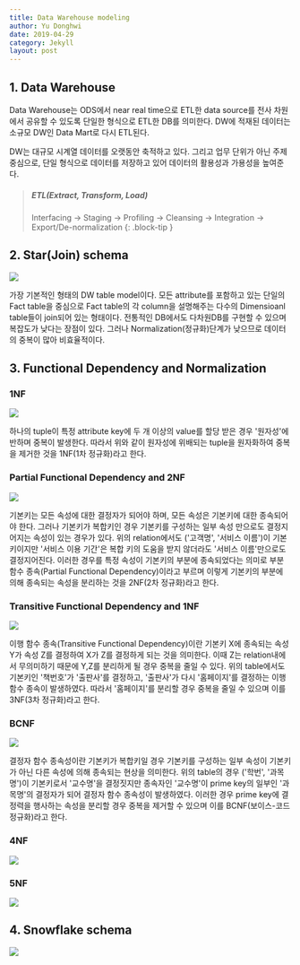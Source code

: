 ```yaml
---
title: Data Warehouse modeling
author: Yu Donghwi
date: 2019-04-29
category: Jekyll
layout: post
---
```


## 1. Data Warehouse ##
 Data Warehouse는 ODS에서 near real time으로 ETL한 data source를 전사 차원에서 공유할 수 있도록 단일한 형식으로 ETL한 DB를 의미한다. DW에 적재된 데이터는 소규모 DW인 Data Mart로 다시 ETL된다.
 
 DW는 대규모 시계열 데이터를 오랫동안 축적하고 있다. 그리고 업무 단위가 아닌 주제 중심으로, 단일 형식으로 데이터를 저장하고 있어 데이터의 활용성과 가용성을 높여준다.

>##### ETL(Extract, Transform, Load)
>
> Interfacing -> Staging -> Profiling -> Cleansing -> Integration -> Export/De-normalization
{: .block-tip }

## 2. Star(Join) schema ##

![](https://github.com/user-attachments/assets/ca8cb7fc-a94f-492c-8894-913fa87beeb5)

 가장 기본적인 형태의 DW table model이다. 모든 attribute를 포함하고 있는 단일의 Fact table을 중심으로 Fact table의 각 column을 설명해주는 다수의 Dimensioanl table들이 join되어 있는 형태이다. 전통적인 DB에서도 다차원DB를 구현할 수 있으며 복잡도가 낮다는 장점이 있다. 그러나 Normalization(정규화)단계가 낮으므로 데이터의 중복이 많아 비효율적이다.


## 3. Functional Dependency and Normalization ##

### 1NF ###

![](https://github.com/user-attachments/assets/de7580e5-9d0d-49af-8bd3-e08abba074ca)

하나의 tuple이 특정 attribute key에 두 개 이상의 value를 할당 받은 경우 '원자성'에 반하며 중복이 발생한다. 따라서 위와 같이 원자성에 위배되는 tuple을 원자화하여 중복을 제거한 것을 1NF(1차 정규화)라고 한다.

### Partial Functional Dependency and 2NF ###

![](https://github.com/user-attachments/assets/845a419b-fbe6-4d33-8e40-c0c29b0e7ee4)

기본키는 모든 속성에 대한 결정자가 되어야 하며, 모든 속성은 기본키에 대한 종속되어야 한다. 그러나 기본키가 복합키인 경우 기본키를 구성하는 일부 속성 만으로도 결정지어지는 속성이 있는 경우가 있다. 위의 relation에서도 ('고객명', '서비스 이름')이 기본키이지만 '서비스 이용 기간'은 복합 키의 도움을 받지 않더라도 '서비스 이름'만으로도 결정지어진다. 이러한 경우를 특정 속성이 기본키의 부분에 종속되었다는 의미로 부분 함수 종속(Partial Functional Dependency)이라고 부르며 이렇게 기본키의 부분에 의해 종속되는 속성을 분리하는 것을 2NF(2차 정규화)라고 한다.


### Transitive Functional Dependency and 1NF ###

![](https://github.com/user-attachments/assets/5d92ed33-c421-4198-b33f-220c5c678763)

이행 함수 종속(Transitive Functional Dependency)이란 기본키 X에 종속되는 속성 Y가 속성 Z를 결정하여 X가 Z를 결정하게 되는 것을 의미한다. 이때 Z는 relation내에서 무의미하기 때문에 Y,Z를 분리하게 될 경우 중복을 줄일 수 있다. 위의 table에서도 기본키인 '책번호'가 '출판사'를 결정하고, '출판사'가 다시 '홈페이지'를 결정하는 이행 함수 종속이 발생하였다. 따라서 '홈페이지'를 분리할 경우 중복을 줄일 수 있으며 이를 3NF(3차 정규화)라고 한다.  



### BCNF ###

![](https://github.com/user-attachments/assets/6aeac377-9b73-4d81-9b6d-46e43ee19934)

결정자 함수 종속성이란 기본키가 복합키일 경우 기본키를 구성하는 일부 속성이 기본키가 아닌 다른 속성에 의해 종속되는 현상을 의미한다. 위의 table의 경우 ('학번', '과목명')이 기본키로서 '교수명'을 결정짓지만 종속자인 '교수명'이 prime key의 일부인 '과목명'의 결정자가 되어 결정자 함수 종속성이 발생하였다. 이러한 경우 prime key에 결정력을 행사하는 속성을 분리할 경우 중복을 제거할 수 있으며 이를 BCNF(보이스-코드 정규화)라고 한다. 


### 4NF ###

![](https://github.com/user-attachments/assets/5b6fc97f-9002-463f-8c1a-ed2907f7d212)

### 5NF ###

![](https://github.com/user-attachments/assets/7c3eebae-18b8-4c1b-b75f-255456fc2fc4)


## 4. Snowflake schema ##

![](https://github.com/user-attachments/assets/c281d1c6-d6fe-404d-99b2-41b6443a3814)